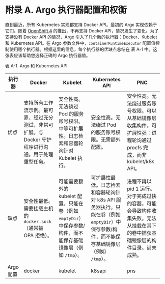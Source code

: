 # 附录 A\. Argo 执行器配置和权衡

直到最近，所有 Kubernetes 实现都支持 Docker API。最初的 Argo 实现依赖于它们。随着 [OpenShift 4](https://oreil.ly/bIoqk) 的推出，不再支持 Docker API，情况发生了变化。为了支持没有 Docker API 的情况，Argo 引入了几个新的执行器：Docker、Kubelet 和 Kubernetes API。在 Argo 参数文件中，`containerRuntimeExecutor` 配置值控制使用哪个执行器。根据这里的信息，每个执行器的优缺点总结在 表 A-1 中。这张表应该帮助您选择正确的 Argo 执行器值。

表 A-1\. Argo 和 Kubernetes API

| 执行器 | Docker | Kubelet | Kubernetes API | PNC |
| --- | --- | --- | --- | --- |
| 优点 | 支持所有工作流示例。最可靠、经过充分测试，非常可扩展。与 Docker 守护程序进行沟通，用于处理重型任务。 | 安全性高。无法绕过 Pod 的服务账号权限。中等可扩展性。日志检索和容器轮询针对 Kubelet 执行。 | 安全性高。无法绕过 Pod 的服务账号权限。无需额外配置。 | 安全性高。无法绕过服务账号权限。可以从基础镜像层收集构件。可扩展性强：进程轮询通过 procfs 完成，而非 kubelet/k8s API。 |
| 缺点 | 安全性最低。需要挂载主机的 `docker.sock`（通常被 OPA 拒绝）。 | 可能需要额外的 kubelet 配置。只能在卷（例如 `emptyDir`）中保存参数/构件，而不能保存基础镜像层（例如 `/tmp`）。 | 可扩展性最低。日志检索和容器轮询针对 k8s API 服务器执行。只能在卷（例如 `emptyDir`）中保存参数/构件，而不能保存基础镜像层（例如 `/tmp`）。 | 进程不再以 pid 1 运行。对于完成过快的容器，可能会导致构件收集失败。无法从挂载在其下的卷中捕获基础镜像层的构件目录。尚未成熟。 |
| Argo 配置 | docker | kubelet | k8sapi | pns |

